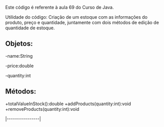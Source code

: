 Este código é referente à aula 69 do Curso de Java.

Utilidade do código: Criação de um estoque com as informações do produto, preço e quantidade, juntamente com dois métodos de edição de quantidade de estoque.

## Objetos:
-name:String

-price:double

-quantity:int

## Métodos:
+totalValueInStock():double
+addProducts(quantity:int):void
+removeProducts(quantity:int):void

|----------------|
